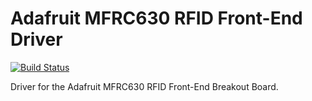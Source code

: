 # Adafruit MFRC630 RFID Front-End Driver

[![Build Status](https://travis-ci.org/adafruit/Adafruit_MFRC630.svg?branch=master)](https://travis-ci.org/adafruit/Adafruit_MFRC630)

Driver for the Adafruit MFRC630 RFID Front-End Breakout Board.
